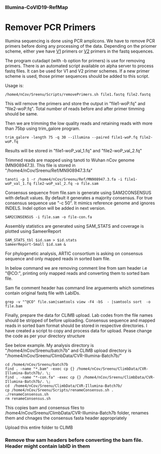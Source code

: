 ### Illumina-CoVID19-RefMap

# Remover PCR Primers

Illumina sequencing is done using PCR amplicons. We have to remove PCR primers before doing any processing of the data. Depending on the priomer scheme,
either ywe have [V1](https://raw.githubusercontent.com/artic-network/artic-ncov2019/master/primer_schemes/nCoV-2019/V1/nCoV-2019.tsv)  primers or [V2](https://raw.githubusercontent.com/artic-network/artic-ncov2019/master/primer_schemes/nCoV-2019/V2/nCoV-2019.tsv) primers in the fastq sequences.

The program cutadapt (with -b option for primers) is use for removing primers. There is an automated script available on alpha server to process fastq files. It can be used for V1 and V2 primer schemes. If a new primer scheme is used, those primer sequences should be added to this script. 

Usage is:
```
/home4/nCov/Sreenu/Scripts/removePrimers.sh file1.fastq file2.fastq
```

This will remove the primers and store the output in "file1-woP.fq" and "file2-woP.fq". Total number of reads before and after primer timming should be same.

Then we are trimming the low quality reads and retaining reads with more than 75bp using trim_galore program.
```
trim_galore -length 75 -q 30 --illumina --paired file1-woP.fq file2-woP.fq
```

Results will be stored in "file1-woP_val_1.fq" and "file2-woP_val_2.fq"

Trimmed reads are mapped using tanoti to Wuhan nCov genome (MN908947.3). This file is stored in "/home4/nCov/Sreenu/Ref/MN908947.3.fa"

```
tanoti -p 1 -r /home4/nCov/Sreenu/Ref/MN908947.3.fa -i file1-woP_val_1.fq file2-woP_val_2.fq -o file.sam 
```

Consensus sequence from file.sam is generate using SAM2CONSENSUS with default values. By default it generates a majority consensus. For true consensus sequence use "-c 50". It mimics reference genome and ignores INDELS.
Indel option will be added in next version. 

```
SAM2CONSENSUS -i file.sam -o file-con.fa
```

Assembly statistics are generated using  SAM_STATS and coverage is plotted using SameerReport 
```
SAM_STATS_tbl $id.sam > $id.stats 
SameerReport-Small $id.sam &
```

For phylogenetic analysis, ARTIC consortium is asking on consensus sequence and only mapped reads in sorted bam file. 

In below command we are removing comment line from sam header i.e "@CO:", printing only mapped reads and converting them to sorted bam file.

Sam fie comment header has command line arguements which sometimes contain original fastq file with LabIDs. 

```
grep -v "^@CO" file.sam|samtools view -F4 -bS  - |samtools sort  -o  file.bam 
```

Finally, prepare the data for  CLIMB upload. Lab codes from the file names should be stripped of before uploading. Consensus sequence and mapped reads in sorted bam format should be stored in respective directories.
I have created a script to copy and process data for upload. Pease change the code as per your directory structure

See below example. My analysis directory is "/home4/nCov/Sreenu/batch7b" and CLIMB upload directory is "/home4/nCov/Sreenu/ClimbData/CVR-Illumina-Batch7b/"


```
cd /home4/nCov/Sreenu/batch7b
find . -name "*.bam" -exec cp {} /home4/nCov/Sreenu/ClimbData/CVR-Illumina-Batch7b/. \;
find . -name "*-con.fa" -exec cp {} /home4/nCov/Sreenu/ClimbData/CVR-Illumina-Batch7b/. \;
cd  /home4/nCov/Sreenu/ClimbData/CVR-Illumina-Batch7b/
cp /home4/nCov/Sreenu/Scripts/renameConsensus.sh .
./renameConsensus.sh
rm renameConsensus.sh
```

This copies bam and consensus files to  /home4/nCov/Sreenu/ClimbData/CVR-Illumina-Batch7b folder, renames them and chnages the consensus fasta header appropriately

Upload this entire folder to CLIMB




### Remove thw sam headers before converting the bam file. Header might contain labID in them

